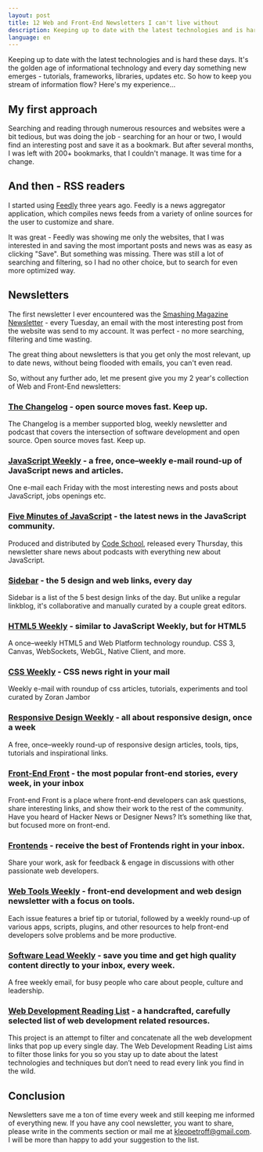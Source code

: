 ```yaml
---
layout: post
title: 12 Web and Front-End Newsletters I can't live without
description: Keeping up to date with the latest technologies and is hard these days. It's the golden age of informational technology and every day something new emerges - tutorials, frameworks, libraries, updates etc. So how to keep you stream of information flow? Here's my experience...
language: en
---
```


Keeping up to date with the latest technologies and is hard these days. It's the golden age of informational technology and every day something new emerges - tutorials, frameworks, libraries, updates etc. So how to keep you stream of information flow? Here's my experience...

##  My first approach

Searching and reading through numerous resources and websites were a bit tedious, but was doing the job - searching for an hour or two, I would find an interesting post and save it as a bookmark. But after several months, I was left with 200+ bookmarks, that I couldn't manage. It was time for a change.

## And then - RSS readers

I started using [Feedly](http://feedly.com) three years ago. Feedly is a news aggregator application, which compiles news feeds from a variety of online sources for the user to customize and share.

It was great - Feedly was showing me only the websites, that I was interested in and saving the most important posts and news was as easy as clicking "Save". But something was missing. There was still a lot of searching and filtering, so I had no other choice, but to search for even more optimized way.

## Newsletters

The first newsletter I ever encountered was the [Smashing Magazine Newsletter](http://www.smashingmagazine.com/the-smashing-newsletter/) - every Tuesday, an email with the most interesting post from the website was send to my account. It was perfect - no more searching, filtering and time wasting.

The great thing about newsletters is that you get only the most relevant, up to date news, without being flooded with emails, you can't even read.

So, without any further ado, let me present give you my 2 year's collection of Web and Front-End newsletters:

### [The Changelog](https://changelog.com) - open source moves fast. Keep up.

The Changelog is a member supported blog, weekly newsletter and podcast that covers the intersection of software development and open source. Open source moves fast. Keep up.

### [JavaScript Weekly](http://javascriptweekly.com) - a free, once–weekly e-mail round-up of JavaScript news and articles.

One e-mail each Friday with the most interesting news and posts about JavaScript, jobs openings etc.

### [Five Minutes of JavaScript](https://fivejs.codeschool.com) - the latest news in the JavaScript community.

Produced and distributed by [Code School](codeschool.com), released every Thursday, this newsletter share news about podcasts with everything new about JavaScript.

### [Sidebar](http://sidebar.io) - the 5 design and web links, every day

Sidebar is a list of the 5 best design links of the day. But unlike a regular linkblog, it's collaborative and manually curated by a couple great editors.

### [HTML5 Weekly](http://html5weekly.com) - similar to JavaScript Weekly, but for HTML5

A once–weekly HTML5 and Web Platform technology roundup.
CSS 3, Canvas, WebSockets, WebGL, Native Client, and more.

### [CSS Weekly](http://css-weekly.com) - CSS news right in your mail

Weekly e-mail with roundup of css articles, tutorials, experiments and tool
curated by Zoran Jambor

### [Responsive Design  Weekly](http://responsivedesignweekly.com) - all about responsive design, once a week

A free, once–weekly round-up of responsive design articles, tools, tips, tutorials and inspirational links.

### [Front-End Front](http://frontendfront.com) - the most popular front-end stories, every week, in your inbox

Front-end Front is a place where front-end developers can ask questions, share interesting links, and show their work to the rest of the community. Have you heard of Hacker News or Designer News? It’s something like that, but focused more on front-end.

### [Frontends](http://www.frontends.org) - receive the best of Frontends right in your inbox.

Share your work, ask for feedback & engage in discussions with other passionate web developers.

### [Web Tools Weekly](http://webtoolsweekly.com) - front-end development and web design newsletter with a focus on tools.

Each issue features a brief tip or tutorial, followed by a weekly round-up of various apps, scripts, plugins, and other resources to help front-end developers solve problems and be more productive.

### [Software Lead Weekly](http://softwareleadweekly.com) -  save you time and get high quality content directly to your inbox, every week.

A free weekly email, for busy people who care about people, culture and leadership.

### [Web Development Reading List](https://wdrl.info) - a handcrafted, carefully selected list of web development related resources.

This project is an attempt to filter and concatenate all the web development links that pop up every single day. The Web Development Reading List aims to filter those links for you so you stay up to date about the latest technologies and techniques but don’t need to read every link you find in the wild.

## Conclusion

Newsletters save me a ton of time every week and still keeping me informed of everything new. If you have any cool newsletter, you want to share, please write in the comments section or mail me at <a href="mailto:kleopetroff@gmail.com">kleopetroff@gmail.com</a>. I will be more than happy to add your suggestion to the list.
